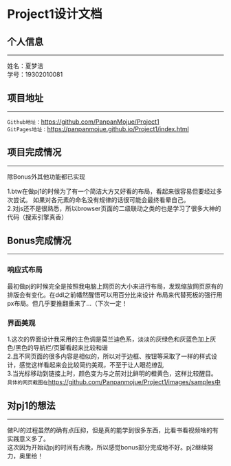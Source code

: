 Project1设计文档
==========

## 个人信息
----
姓名：夏梦洁<br/>
学号：19302010081<br/>

## 项目地址
----
`Github地址：`https://github.com/PanpanMojue/Project1<br/>
`GitPages地址：`https://panpanmojue.github.io/Project1/index.html<br/>

## 项目完成情况
----
除Bonus外其他功能都已实现<br/>

1.btw在做pj1的时候为了有一个简洁大方又好看的布局，看起来很容易但要经过多次尝试。
如果对各元素的命名没有规律的话很可能会最终看晕自己。<br/>
2.对js还不是很熟悉，所以browser页面的二级联动之类的也是学习了很多大神的代码（搜索引擎真香）


## Bonus完成情况
----
### 响应式布局<br/>
  最初做pj的时候完全是按照我电脑上网页的大小来进行布局，发现缩放网页原有的排版会有变化。在ddl之前幡然醒悟可以用百分比来设计
布局来代替死板的强行用px布局。但几乎要推翻重来了...（下次一定！

### 界面美观<br/>
1.这次的界面设计我采用的主色调是莫兰迪色系，淡淡的灰绿色和灰蓝色加上灰色/黑色的导航栏/页脚看起来比较和谐<br/>
2.且不同页面的很多内容是相似的，所以对于边框、按钮等采取了一样的样式设计，感觉这样看起来会比较简约美观，不至于让人眼花缭乱<br/>
3.当光标移动到链接上时，颜色变为与之前对比鲜明的橙黄色，这样比较醒目。
`具体的网页截图在`https://github.com/Panpanmojue/Project1/images/samples中

## 对pj1的想法<br/>
----
做PJ的过程虽然的确有点压抑，但是真的能学到很多东西，比看书看视频啥的有实践意义多了。<br/>
这次因为开始动pj的时间有点晚，所以感觉bonus部分完成地不好。pj2继续努力，奥里给！


